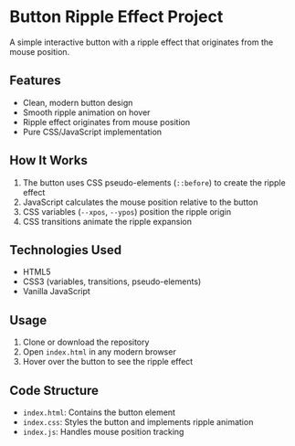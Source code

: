 # Button Ripple Effect Project

A simple interactive button with a ripple effect that originates from the mouse position.

## Features

- Clean, modern button design
- Smooth ripple animation on hover
- Ripple effect originates from mouse position
- Pure CSS/JavaScript implementation

## How It Works

1. The button uses CSS pseudo-elements (`::before`) to create the ripple effect
2. JavaScript calculates the mouse position relative to the button
3. CSS variables (`--xpos`, `--ypos`) position the ripple origin
4. CSS transitions animate the ripple expansion

## Technologies Used

- HTML5
- CSS3 (variables, transitions, pseudo-elements)
- Vanilla JavaScript

## Usage

1. Clone or download the repository
2. Open `index.html` in any modern browser
3. Hover over the button to see the ripple effect

## Code Structure

- `index.html`: Contains the button element
- `index.css`: Styles the button and implements ripple animation
- `index.js`: Handles mouse position tracking
